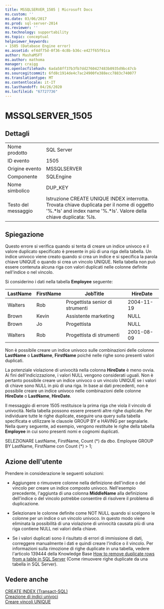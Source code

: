 ```yaml
---
title: MSSQLSERVER_1505 | Microsoft Docs
ms.custom: ''
ms.date: 03/06/2017
ms.prod: sql-server-2014
ms.reviewer: ''
ms.technology: supportability
ms.topic: conceptual
helpviewer_keywords:
- 1505 (Database Engine error)
ms.assetid: ef4df75d-0f36-4c8b-b36c-e427f65f91ca
author: MashaMSFT
ms.author: mathoma
manager: craigg
ms.openlocfilehash: 6ada58ff37b3fb7dd2760427483b0935d9bc47cb
ms.sourcegitcommit: 6fd8c1914de4c7ac24900fe388ecc7883c740077
ms.translationtype: MT
ms.contentlocale: it-IT
ms.lasthandoff: 04/26/2020
ms.locfileid: "67727736"
---
```

# <a name="mssqlserver_1505"></a>MSSQLSERVER_1505
    
## <a name="details"></a>Dettagli  
  
|||  
|-|-|  
|Nome prodotto|SQL Server|  
|ID evento|1505|  
|Origine evento|MSSQLSERVER|  
|Componente|SQLEngine|  
|Nome simbolico|DUP_KEY|  
|Testo del messaggio|Istruzione CREATE UNIQUE INDEX interrotta. Trovata chiave duplicata per il nome di oggetto '%.\*ls' and index name '%.\*ls'.  Valore della chiave duplicata: %ls.|  
  
## <a name="explanation"></a>Spiegazione  
 Questo errore si verifica quando si tenta di creare un indice univoco e il valore duplicato specificato è presente in più di una riga della tabella. Un indice univoco viene creato quando si crea un indice e si specifica la parola chiave UNIQUE o quando si crea un vincolo UNIQUE. Nella tabella non può essere contenuta alcuna riga con valori duplicati nelle colonne definite nell'indice o nel vincolo.  
  
 Si considerino i dati nella tabella **Employee** seguente:  
  
|LastName|FirstName|JobTitle|HireDate|  
|--------------|---------------|--------------|--------------|  
|Walters|Rob|Progettista senior di strumenti|2004-11-19|  
|Brown|Kevin|Assistente marketing|NULL|  
|Brown|Jo|Progettista|NULL|  
|Walters|Rob|Progettista di strumenti|2001-08-09|  
  
 Non è possibile creare un indice univoco sulle combinazioni delle colonne **LastName** o **LastName**, **FirstName** poiché nelle righe sono presenti valori duplicati.  
  
 La potenziale violazione di univocità nella colonna **HireDate** è meno ovvia. Ai fini dell'indicizzazione, i valori NULL vengono considerati uguali. Non è pertanto possibile creare un indice univoco o un vincolo UNIQUE se i valori di chiave sono NULL in più di una riga. In base ai dati precedenti, non è possibile creare un indice univoco nelle combinazioni delle colonne **HireDate** o **LastName**, **HireDate**.  
  
 Il messaggio di errore 1505 restituisce la prima riga che viola il vincolo di univocità. Nella tabella possono essere presenti altre righe duplicate. Per individuare tutte le righe duplicate, eseguire una query sulla tabella specificata e utilizzare le clausole GROUP BY e HAVING per segnalarle. Nella query seguente, ad esempio, vengono restituite le righe della tabella **Employee** in cui sono presenti nomi e cognomi duplicati.  
  
 SELEZIONARE LastName, FirstName, Count (\*) da dbo. Employee GROUP BY LastName, FirstName con Count (\*) > 1;  
  
## <a name="user-action"></a>Azione dell'utente  
 Prendere in considerazione le seguenti soluzioni:  
  
-   Aggiungere o rimuovere colonne nella definizione dell'indice o del vincolo per creare un indice composto univoco. Nell'esempio precedente, l'aggiunta di una colonna **MiddleName** alla definizione dell'indice o del vincolo potrebbe consentire di risolvere il problema di duplicazione.  
  
-   Selezionare le colonne definite come NOT NULL quando si scelgono le colonne per un indice o un vincolo univoco. In questo modo viene eliminata la possibilità di una violazione di univocità causata più di una riga contiene NULL nei valori della chiave.  
  
-   Se i valori duplicati sono il risultato di errori di immissione di dati, correggere manualmente i dati e quindi creare l'indice o il vincolo. Per informazioni sulla rimozione di righe duplicate in una tabella, vedere l'articolo 139444 della Knowledge Base [How to remove duplicate rows from a table in SQL Server](https://support.microsoft.com/kb/139444) (Come rimuovere righe duplicate da una tabella in SQL Server).  
  
## <a name="see-also"></a>Vedere anche  
 [CREATE INDEX &#40;Transact-SQL&#41;](/sql/t-sql/statements/create-index-transact-sql)   
 [Creazione di indici univoci](../indexes/indexes.md)   
 [Creare vincoli UNIQUE](../tables/create-unique-constraints.md)  
  
  
